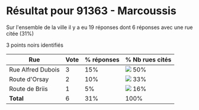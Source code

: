 # Résultat pour 91363 - Marcoussis

Sur l'ensemble de la ville il y a eu 19 réponses dont 6 réponses avec une rue citée (31%)

3 points noirs identifiés

| Rue | Vote | % réponses | % Nb rues cités|
|-----|------|------------|----------------|
| Rue Alfred Dubois | 3 | 15% | <img src="../../img/bar_50.gif" />&nbsp;50%|
| Route d'Orsay | 2 | 10% | <img src="../../img/bar_33.gif" />&nbsp;33%|
| Route de Briis | 1 | 5% | <img src="../../img/bar_16.gif" />&nbsp;16%|
| **Total** | 6 | 31% | 100%|
